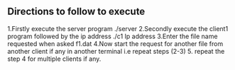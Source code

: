 

## Directions to follow to execute

1.Firstly execute the server program   ./server
2.Secondly execute the client1 program followed by the ip address     ./c1 Ip address
3.Enter the file name requested  when asked  f1.dat
4.Now start the request for another file from another client if any in another terminal i.e repeat steps (2-3)
5. repeat the step 4 for multiple clients if any.
